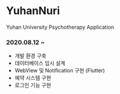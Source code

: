 # YuhanNuri
Yuhan University Psychotherapy Application

### 2020.08.12 ~
* 개발 환경 구축
* 데이터베이스 임시 설계
* WebView 및 Notification 구현 (Flutter)
* 예약 시스템 구현
* 로그인 기능 구현